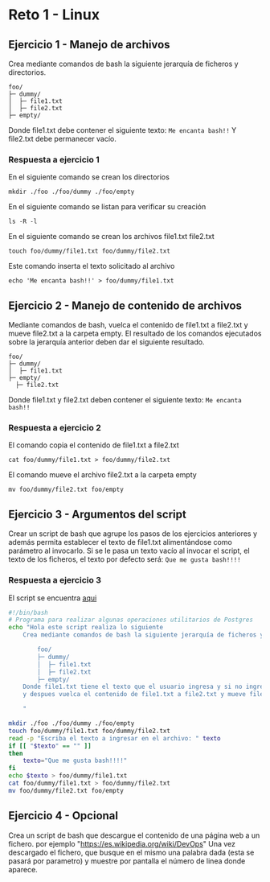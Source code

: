 # Reto 1 - Linux

## Ejercicio 1 - Manejo de archivos

Crea mediante comandos de bash la siguiente jerarquía de ficheros y directorios.

```
foo/
├─ dummy/
│  ├─ file1.txt
│  ├─ file2.txt
├─ empty/
```

Donde file1.txt debe contener el siguiente texto:
`Me encanta bash!!`
Y file2.txt debe permanecer vacío.

### Respuesta a ejercicio 1

En el siguiente comando se crean los directorios

```
mkdir ./foo ./foo/dummy ./foo/empty
```

En el siguiente comando se listan para verificar su creación

```
ls -R -l
```

En el siguiente comando se crean los archivos file1.txt file2.txt

```
touch foo/dummy/file1.txt foo/dummy/file2.txt
```

Este comando inserta el texto solicitado al archivo

```
echo 'Me encanta bash!!' > foo/dummy/file1.txt
```

## Ejercicio 2 - Manejo de contenido de archivos

Mediante comandos de bash, vuelca el contenido de file1.txt a file2.txt y mueve file2.txt a la carpeta empty.
El resultado de los comandos ejecutados sobre la jerarquía anterior deben dar el siguiente resultado.

```
foo/
├─ dummy/
│  ├─ file1.txt
├─ empty/
  ├─ file2.txt
```

Donde file1.txt y file2.txt deben contener el siguiente texto:
`Me encanta bash!!`

### Respuesta a ejercicio 2

El comando copia el contenido de file1.txt a file2.txt

```
cat foo/dummy/file1.txt > foo/dummy/file2.txt
```

El comando mueve el archivo file2.txt a la carpeta empty

```
mv foo/dummy/file2.txt foo/empty
```

## Ejercicio 3 - Argumentos del script

Crear un script de bash que agrupe los pasos de los ejercicios anteriores y además permita establecer el texto de file1.txt alimentándose como parámetro al invocarlo.
Si se le pasa un texto vacío al invocar el script, el texto de los ficheros, el texto por defecto será:
`Que me gusta bash!!!!`

### Respuesta a ejercicio 3

El script se encuentra [aqui](https://github.com/GeorgeCodde/Desafio2-Linux/blob/main/01/reto1ejercicio3.sh)

```bash
#!/bin/bash
# Programa para realizar algunas operaciones utilitarios de Postgres
echo "Hola este script realiza lo siguiente
    Crea mediante comandos de bash la siguiente jerarquía de ficheros y directorios.

        foo/
        ├─ dummy/
        │  ├─ file1.txt
        │  ├─ file2.txt
        ├─ empty/
    Donde file1.txt tiene el texto que el usuario ingresa y si no ingresa coloca 'Me encanta bash!!'
    y despues vuelca el contenido de file1.txt a file2.txt y mueve file2.txt a la carpeta empty.

    "

mkdir ./foo ./foo/dummy ./foo/empty
touch foo/dummy/file1.txt foo/dummy/file2.txt
read -p "Escriba el texto a ingresar en el archivo: " texto
if [[ "$texto" == "" ]]
then
    texto="Que me gusta bash!!!!"
fi
echo $texto > foo/dummy/file1.txt
cat foo/dummy/file1.txt > foo/dummy/file2.txt
mv foo/dummy/file2.txt foo/empty
```

## Ejercicio 4 - Opcional

Crea un script de bash que descargue el contenido de una página web a un fichero.
por ejemplo "https://es.wikipedia.org/wiki/DevOps"
Una vez descargado el fichero, que busque en el mismo una palabra dada (esta se pasará por parametro) y muestre por pantalla el número de linea donde aparece.
